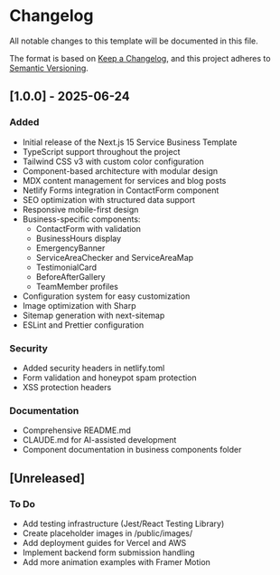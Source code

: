 # Changelog

All notable changes to this template will be documented in this file.

The format is based on [Keep a Changelog](https://keepachangelog.com/en/1.0.0/),
and this project adheres to [Semantic Versioning](https://semver.org/spec/v2.0.0.html).

## [1.0.0] - 2025-06-24

### Added
- Initial release of the Next.js 15 Service Business Template
- TypeScript support throughout the project
- Tailwind CSS v3 with custom color configuration
- Component-based architecture with modular design
- MDX content management for services and blog posts
- Netlify Forms integration in ContactForm component
- SEO optimization with structured data support
- Responsive mobile-first design
- Business-specific components:
  - ContactForm with validation
  - BusinessHours display
  - EmergencyBanner
  - ServiceAreaChecker and ServiceAreaMap
  - TestimonialCard
  - BeforeAfterGallery
  - TeamMember profiles
- Configuration system for easy customization
- Image optimization with Sharp
- Sitemap generation with next-sitemap
- ESLint and Prettier configuration

### Security
- Added security headers in netlify.toml
- Form validation and honeypot spam protection
- XSS protection headers

### Documentation
- Comprehensive README.md
- CLAUDE.md for AI-assisted development
- Component documentation in business components folder

## [Unreleased]

### To Do
- Add testing infrastructure (Jest/React Testing Library)
- Create placeholder images in /public/images/
- Add deployment guides for Vercel and AWS
- Implement backend form submission handling
- Add more animation examples with Framer Motion
